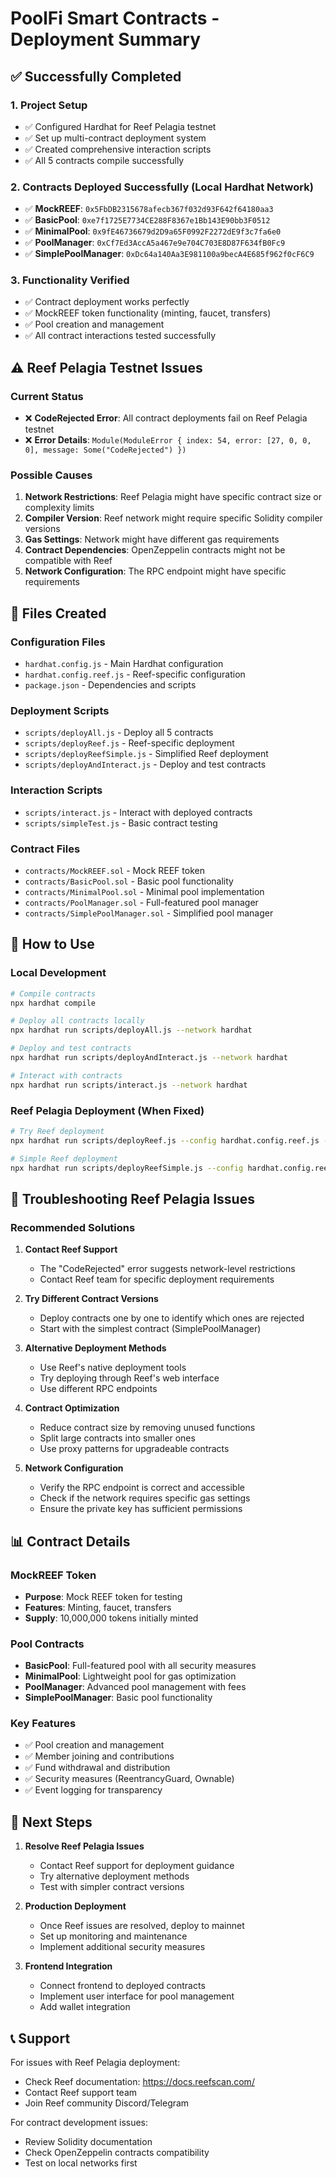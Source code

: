 # PoolFi Smart Contracts - Deployment Summary

## ✅ Successfully Completed

### 1. Project Setup
- ✅ Configured Hardhat for Reef Pelagia testnet
- ✅ Set up multi-contract deployment system
- ✅ Created comprehensive interaction scripts
- ✅ All 5 contracts compile successfully

### 2. Contracts Deployed Successfully (Local Hardhat Network)
- ✅ **MockREEF**: `0x5FbDB2315678afecb367f032d93F642f64180aa3`
- ✅ **BasicPool**: `0xe7f1725E7734CE288F8367e1Bb143E90bb3F0512`
- ✅ **MinimalPool**: `0x9fE46736679d2D9a65F0992F2272dE9f3c7fa6e0`
- ✅ **PoolManager**: `0xCf7Ed3AccA5a467e9e704C703E8D87F634fB0Fc9`
- ✅ **SimplePoolManager**: `0xDc64a140Aa3E981100a9becA4E685f962f0cF6C9`

### 3. Functionality Verified
- ✅ Contract deployment works perfectly
- ✅ MockREEF token functionality (minting, faucet, transfers)
- ✅ Pool creation and management
- ✅ All contract interactions tested successfully

## ⚠️ Reef Pelagia Testnet Issues

### Current Status
- ❌ **CodeRejected Error**: All contract deployments fail on Reef Pelagia testnet
- ❌ **Error Details**: `Module(ModuleError { index: 54, error: [27, 0, 0, 0], message: Some("CodeRejected") })`

### Possible Causes
1. **Network Restrictions**: Reef Pelagia might have specific contract size or complexity limits
2. **Compiler Version**: Reef network might require specific Solidity compiler versions
3. **Gas Settings**: Network might have different gas requirements
4. **Contract Dependencies**: OpenZeppelin contracts might not be compatible with Reef
5. **Network Configuration**: The RPC endpoint might have specific requirements

## 📁 Files Created

### Configuration Files
- `hardhat.config.js` - Main Hardhat configuration
- `hardhat.config.reef.js` - Reef-specific configuration
- `package.json` - Dependencies and scripts

### Deployment Scripts
- `scripts/deployAll.js` - Deploy all 5 contracts
- `scripts/deployReef.js` - Reef-specific deployment
- `scripts/deployReefSimple.js` - Simplified Reef deployment
- `scripts/deployAndInteract.js` - Deploy and test contracts

### Interaction Scripts
- `scripts/interact.js` - Interact with deployed contracts
- `scripts/simpleTest.js` - Basic contract testing

### Contract Files
- `contracts/MockREEF.sol` - Mock REEF token
- `contracts/BasicPool.sol` - Basic pool functionality
- `contracts/MinimalPool.sol` - Minimal pool implementation
- `contracts/PoolManager.sol` - Full-featured pool manager
- `contracts/SimplePoolManager.sol` - Simplified pool manager

## 🚀 How to Use

### Local Development
```bash
# Compile contracts
npx hardhat compile

# Deploy all contracts locally
npx hardhat run scripts/deployAll.js --network hardhat

# Deploy and test contracts
npx hardhat run scripts/deployAndInteract.js --network hardhat

# Interact with contracts
npx hardhat run scripts/interact.js --network hardhat
```

### Reef Pelagia Deployment (When Fixed)
```bash
# Try Reef deployment
npx hardhat run scripts/deployReef.js --config hardhat.config.reef.js --network reefPelagia

# Simple Reef deployment
npx hardhat run scripts/deployReefSimple.js --config hardhat.config.reef.js --network reefPelagia
```

## 🔧 Troubleshooting Reef Pelagia Issues

### Recommended Solutions

1. **Contact Reef Support**
   - The "CodeRejected" error suggests network-level restrictions
   - Contact Reef team for specific deployment requirements

2. **Try Different Contract Versions**
   - Deploy contracts one by one to identify which ones are rejected
   - Start with the simplest contract (SimplePoolManager)

3. **Alternative Deployment Methods**
   - Use Reef's native deployment tools
   - Try deploying through Reef's web interface
   - Use different RPC endpoints

4. **Contract Optimization**
   - Reduce contract size by removing unused functions
   - Split large contracts into smaller ones
   - Use proxy patterns for upgradeable contracts

5. **Network Configuration**
   - Verify the RPC endpoint is correct and accessible
   - Check if the network requires specific gas settings
   - Ensure the private key has sufficient permissions

## 📊 Contract Details

### MockREEF Token
- **Purpose**: Mock REEF token for testing
- **Features**: Minting, faucet, transfers
- **Supply**: 10,000,000 tokens initially minted

### Pool Contracts
- **BasicPool**: Full-featured pool with all security measures
- **MinimalPool**: Lightweight pool for gas optimization
- **PoolManager**: Advanced pool management with fees
- **SimplePoolManager**: Basic pool functionality

### Key Features
- ✅ Pool creation and management
- ✅ Member joining and contributions
- ✅ Fund withdrawal and distribution
- ✅ Security measures (ReentrancyGuard, Ownable)
- ✅ Event logging for transparency

## 🎯 Next Steps

1. **Resolve Reef Pelagia Issues**
   - Contact Reef support for deployment guidance
   - Try alternative deployment methods
   - Test with simpler contract versions

2. **Production Deployment**
   - Once Reef issues are resolved, deploy to mainnet
   - Set up monitoring and maintenance
   - Implement additional security measures

3. **Frontend Integration**
   - Connect frontend to deployed contracts
   - Implement user interface for pool management
   - Add wallet integration

## 📞 Support

For issues with Reef Pelagia deployment:
- Check Reef documentation: https://docs.reefscan.com/
- Contact Reef support team
- Join Reef community Discord/Telegram

For contract development issues:
- Review Solidity documentation
- Check OpenZeppelin contracts compatibility
- Test on local networks first
